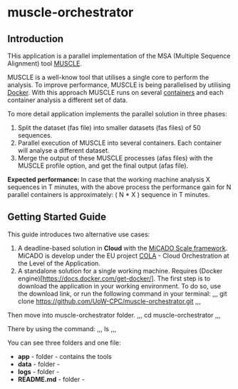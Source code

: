 # muscle-orchestrator

## Introduction
THis application is a parallel implementation of the MSA (Multiple Sequence Alignment) tool [MUSCLE](https://www.drive5.com/muscle/).

MUSCLE is a well-know tool that utilises a single core to perform the analysis. To improve performance, MUSCLE is being parallelised by utilising [Docker](https://www.docker.com/).
With this approach MUSCLE runs on several [containers](https://www.docker.com/resources/what-container) and each container analysis a different set of data.

To more detail application implements the parallel solution in three phases:
1. Split the dataset (fas file) into smaller datasets (fas files) of 50 sequences.
2. Parallel execution of MUSCLE into several containers. Each container will analyse a different dataset.
3. Merge the output of these MUSCLE processes (afas files) with the MUSCLE profile option, and get the final output (afas file).

__Expected performance:__
In case that the working machine analysis X sequences in T minutes, with the above process the performance gain for N parallel containers is approximately: ( N * X ) sequence in T minutes.

## Getting Started Guide

This guide introduces two alternative use cases:
1. A deadline-based solution in __Cloud__ with the [MiCADO Scale framework](https://micado-scale.eu/). MiCADO is develop under the EU project [COLA](https://project-cola.eu/) - Cloud Orchestration at the Level of the Application.
2. A standalone solution for a single working machine. Requires (Docker engine)[https://docs.docker.com/get-docker/].
The first step is to download the application in your working environment.
To do so, use the download link, or run the following command in your terminal:
,,,
git clone https://github.com/UoW-CPC/muscle-orchestrator.git
,,,

Then move into muscle-orchestrator folder.
,,,
cd muscle-orchestrator
,,,

There by using the command:
,,,
ls
,,,

You can see three folders and one file:
* __app__ - folder - contains the tools
* __data__ - folder -
* __logs__ - folder -
* __README.md__ - folder -
